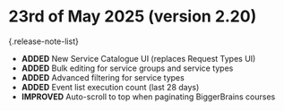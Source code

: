 # 23rd of May 2025 (version 2.20)

{.release-note-list}
- **ADDED** New Service Catalogue UI (replaces Request Types UI)
- **ADDED** Bulk editing for service groups and service types
- **ADDED** Advanced filtering for service types
- **ADDED** Event list execution count (last 28 days)
- **IMPROVED** Auto-scroll to top when paginating BiggerBrains courses
